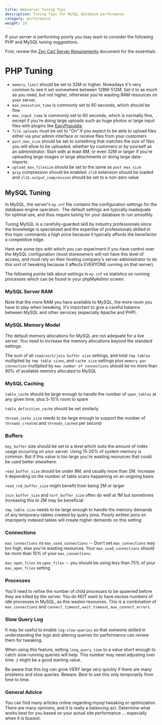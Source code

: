 ```yaml
---
title: Webserver Tuning Tips 
description: Tuning Tips for MySQL database performance
category: performance
weight: 10
---
```


If your server is performing poorly you may want to consider the following PHP and MySQL tuning suggestions.

First, review the [Zen Cart Server Requirements](/user/first_steps/server_requirements/) document for the essentials.

# PHP Tuning

- `memory_limit` should be set to 32M or higher. Nowadays it's very common to see it set somewhere between 128M-512M. Set it to as much as you need, but not higher, otherwise you're wasting RAM resources on your server.
- `max_execution_time` is commonly set to 60 seconds, which should be fine  
- `max_input_time` is commonly set to 60 seconds, which is normally fine, except if you're doing large uploads such as huge photos or large input files with plugins like [EasyPopulate](/user/products/easypopulate/)
- `file_uploads` must be set to "On" if you expect to be able to upload files either via your admin interface or receive files from your customers  
- `post_max_size` should be set to something that matches the size of files you will allow to be uploaded, whether by customers or by yourself as an administrator. Start with at least 8M, or even 32M or larger if you're uploading large images or large attachments or doing large data-imports.
- `upload_max_filesize` should be set to the same as `post_max_size`
- `gzip` compression should be enabled: `zlib` extension should be loaded and `zlib.output_compression` should be set to a non-zero value


## MySQL Tuning

In MySQL, the server's `my.cnf` file contains the configuration settings for the database engine operation.  The default settings are typically inadequate for optimal use, and thus require tuning for your database to run smoothly.

Tuning MySQL is a carefully-guarded skill by industry professionals since the knowledge is specialized and the expertise of professionals skilled in this topic commands a high price because it typically affords the benefactor a competitive edge.

Here are some tips with which you can experiment if you have control over the MySQL configuration (most storeowners will not have this level of access, and must rely on their hosting company's server administrator to do this sort of tweaking because it affects EVERYONE running on that server).

The following points talk about settings in `my.cnf` vs statistics on running processes which can be found in your phpMyAdmin screen.

### MySQL Server RAM

Note that the more RAM you have available to MySQL, the more room you have to play when tweaking. It's important to give a careful balance between MySQL and other services (especially Apache and PHP).

### MySQL Memory Model

The default memory allocations for MySQL are not adequate for a live server. You need to increase the memory allocations beyond the standard settings.

The sum of all `read/sort/join buffer size` settings, and total `tmp tables` multiplied by `tmp table sizes`, and `cache size` settings plus `memory per connection` multiplied by `max number of connections` should be no more than 90% of available memory allocated to MySQL

### MySQL Caching

`table_cache` should be large enough to handle the number of `open_tables` at any given time, plus 5-10% room to spare  

`table_definition_cache` should be set similarly

`thread_cache_size` needs to be large enough to support the number of `threads_created` and `threads_cached` per second

### Buffers

`key_buffer` size should be set to a level which suits the amount of index usage occurring on your server. Using 15-20% of system memory is common. But if this value is too large you're wasting resources that could be used better elsewhere.

`read_buffer_size` should be under 8M, and usually more than 2M. Increase it depending on the number of table scans happening on an ongoing basis.

`read_rnd_buffer_size` might benefit from being 2M or larger

`join_buffer_size` and `sort_buffer_size` often do well at 1M but sometimes increasing this to 2M may be beneficial

`tmp_table_size` needs to be large enough to handle the memory demands of any temporary-tables created by query joins. Poorly written joins on improperly indexed tables will create higher demands on this setting

### Connections

`max_connections` vs `max_used_connections` -- Don't set `max_connections` way too high, else you're wasting resources. Your `max_used_connections` should be more than 10% of your `max_connections`.

`max_open_files` vs `open_files` -- you should be using less than 75% of your `max_open_files` setting

### Processes

You'll need to refine the number of child processes to be spawned before they are killed by the server. You do NOT want to have excess numbers of idle processes in MySQL, as this wastes resources. This is a combination of `max_connections` and `connect_timeout`, `wait_timeout`, `max_connect_errors`.

### Slow Query Log

It may be useful to enable `log-slow-queries` so that someone skilled in understanding the logs and altering queries for performance can review them for tweaking.  

When using this feature, setting `long_query_time` to a value short enough to catch slow-running queries will help. This number may need adjusting over time. `2` might be a good starting value.  

Be aware that this log can grow VERY large very quickly if there are many problems and slow queries. Beware. Best to use this only temporarily from time to time.

### General Advice

You can find many articles online regarding mysql tweaking or optimization. There are many opinions, and it is really a balancing act. Determine what works best for you based on your actual site performance ... especially when it is busiest.
